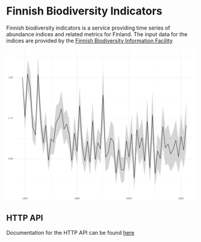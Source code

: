# Finnish Biodiversity Indicators

Finnish biodiversity indicators is a service providing time series of abundance indices and related metrics for Finland. The input data for the indices are provided by the [Finnish Biodiversity Information Facility](https://laji.fi "FinBIF")

![Biodiversity indicator for birds in winter](../svg/wb "Winter Birds")

## HTTP API

Documentation for the HTTP API can be found [here](../__docs__/#overview "API")
